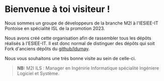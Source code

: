 # Bienvenue à toi visiteur !

Nous sommes un groupe de développeurs de la branche M2I à l'IESIEE-IT Pontoise en spécialité ISL de la promotion 2023.

Nous avons créé cette organisation afin de rassembler tous les dépôts réalisés à l'ESIEE-IT.
Il est donc normal de distinguer des dépôts qui soit Fork d'anciens dépôts du [github/ldumay](https://github.com/ldumay).

Nous vous souhaitons une très bonne visite au sein de celle-ci.

> **NB:** M2I ILS : Manager en Ingénirie Informatique spécialité Ingéniere Logiciel et Système.
